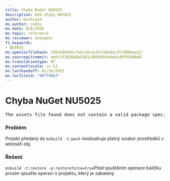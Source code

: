 ```yaml
---
title: Chyba NuGet NU5025
description: Kód chyby NU5025
author: mishra14
ms.author: jodou
ms.date: 8/8/2018
ms.topic: reference
ms.reviewer: anangaur
f1_keywords:
- NU5025
ms.openlocfilehash: 1994209105cfa9c16cec61fa03d4c357908baa12
ms.sourcegitcommit: ee6c3f203648a5561c809db54ebeb1d0f0598b68
ms.translationtype: MT
ms.contentlocale: cs-CZ
ms.lasthandoff: 01/26/2021
ms.locfileid: "98779663"
---
```

# <a name="nuget-error-nu5025"></a>Chyba NuGet NU5025
<pre>The assets file found does not contain a valid package spec. Try restoring the project again. The location of the assets file is F:\project\obj\project.assets.json.</pre>

### <a name="issue"></a>Problém

Projekt předaný do `msbuild -t:pack` neobsahuje platný soubor prostředků v adresáři obj.


### <a name="solution"></a>Řešení

`msbuild -t:restore -p:restoreforce=true`Před spuštěním operace balíčku prosím spusťte operaci v projektu, který je zabalený.

